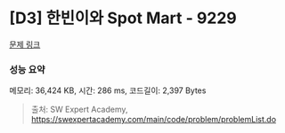 # [D3] 한빈이와 Spot Mart - 9229 

[문제 링크](https://swexpertacademy.com/main/code/problem/problemDetail.do?contestProbId=AW8Wj7cqbY0DFAXN) 

### 성능 요약

메모리: 36,424 KB, 시간: 286 ms, 코드길이: 2,397 Bytes



> 출처: SW Expert Academy, https://swexpertacademy.com/main/code/problem/problemList.do